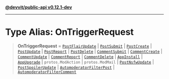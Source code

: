 [**@devvit/public-api v0.12.1-dev**](../README.md)

---

# Type Alias: OnTriggerRequest

> **OnTriggerRequest** = [`PostFlairUpdate`](../@devvit/namespaces/EventTypes/interfaces/PostFlairUpdate.md) \| [`PostSubmit`](../@devvit/namespaces/EventTypes/interfaces/PostSubmit.md) \| [`PostCreate`](../@devvit/namespaces/EventTypes/interfaces/PostCreate.md) \| [`PostUpdate`](../@devvit/namespaces/EventTypes/interfaces/PostUpdate.md) \| [`PostReport`](../@devvit/namespaces/EventTypes/interfaces/PostReport.md) \| [`PostDelete`](../@devvit/namespaces/EventTypes/interfaces/PostDelete.md) \| [`CommentSubmit`](../@devvit/namespaces/EventTypes/interfaces/CommentSubmit.md) \| [`CommentCreate`](../@devvit/namespaces/EventTypes/interfaces/CommentCreate.md) \| [`CommentUpdate`](../@devvit/namespaces/EventTypes/interfaces/CommentUpdate.md) \| [`CommentReport`](../@devvit/namespaces/EventTypes/interfaces/CommentReport.md) \| [`CommentDelete`](../@devvit/namespaces/EventTypes/interfaces/CommentDelete.md) \| [`AppInstall`](../@devvit/namespaces/EventTypes/interfaces/AppInstall.md) \| [`AppUpgrade`](../@devvit/namespaces/EventTypes/interfaces/AppUpgrade.md) \| `protos.ModAction` \| `protos.ModMail` \| [`PostNsfwUpdate`](../@devvit/namespaces/EventTypes/interfaces/PostNsfwUpdate.md) \| [`PostSpoilerUpdate`](../@devvit/namespaces/EventTypes/interfaces/PostSpoilerUpdate.md) \| [`AutomoderatorFilterPost`](../@devvit/namespaces/EventTypes/interfaces/AutomoderatorFilterPost.md) \| [`AutomoderatorFilterComment`](../@devvit/namespaces/EventTypes/interfaces/AutomoderatorFilterComment.md)
